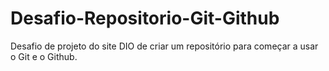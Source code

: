 # Desafio-Repositorio-Git-Github
Desafio de projeto do site DIO de criar um repositório para começar a usar o Git e o Github.
